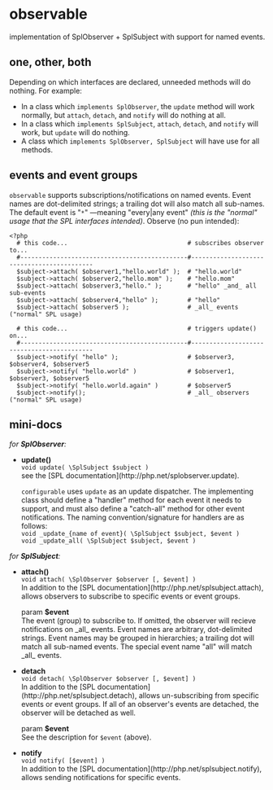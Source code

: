 observable
==========

implementation of SplObserver + SplSubject with support for named events.

one, other, both
----------------

Depending on which interfaces are declared, unneeded methods will do nothing.  For example:

* In a class which `implements SplObserver`, the `update` method will work normally, but `attach`, `detach`, and `notify` will do nothing at all.
* In a class which `implements SplSubject`, `attach`, `detach`, and `notify` will work, but `update` will do nothing.
* A class which `implements SplObserver, SplSubject` will have use for all methods.

events and event groups
-----------------------

`observable` supports subscriptions/notifications on named events.  Event names are dot-delimited strings; a trailing dot will also match all sub-names.  The default event is "`*`" —meaning "every|any event" _(this is the "normal" usage that the SPL interfaces intended)_.  Observe (no pun intended):

    <?php
      # this code...                                 # subscribes observer to...
      #----------------------------------------------#-------------------------------------------
      $subject->attach( $observer1,"hello.world" );  # "hello.world"
      $subject->attach( $observer2,"hello.mom" );    # "hello.mom"
      $subject->attach( $observer3,"hello." );       # "hello" _and_ all sub-events
      $subject->attach( $observer4,"hello" );        # "hello"
      $subject->attach( $observer5 );                # _all_ events ("normal" SPL usage)

      # this code...                                 # triggers update() on...
      #----------------------------------------------#-------------------------------------------
      $subject->notify( "hello" );                   # $observer3, $observer4, $observer5
      $subject->notify( "hello.world" )              # $observer1, $observer3, $observer5
      $subject->notify( "hello.world.again" )        # $observer5
      $subject->notify();                            # _all_ observers ("normal" SPL usage)

mini-docs
---------

_for **SplObserver**:_
<ul>
    <li>
        <p><b>update()</b><br>
            <code>void update( \SplSubject $subject )</code><br>
            see the [SPL documentation](http://php.net/splobserver.update).  
        <p><code>configurable</code> uses <code>update</code> as an update dispatcher.  
            The implementing class should define a "handler" method for each event it needs to support, 
            and must also define a "catch-all" method for other event notifications.  
            The naming convention/signature for handlers are as follows:<br>
            <code>void _update_{name of event}( \SplSubject $subject, $event )</code><br>
            <code>void _update_all( \SplSubject $subject, $event )</code><br>
    </li>
</ul>

_for **SplSubject**:_
<ul>
    <li>
        <p><b>attach()</b><br>
            <code>void attach( \SplObserver $observer [, $event] )</code><br>
            In addition to the [SPL documentation](http://php.net/splsubject.attach),
            allows observers to subscribe to specific events or event groups.
        <p>param <b>$event</b><br>
            The event (group) to subscribe to.  
            If omitted, the observer will recieve notifications on _all_ events.  
            Event names are arbitrary, dot-delimited strings.  
            Event names may be grouped in hierarchies; 
            a trailing dot will match all sub-named events.  
            The special event name "all" will match _all_ events.
    </li>
    <li>
        <p><b>detach</b><br>
            <code>void detach( \SplObserver $observer [, $event] )</code><br>
            In addition to the [SPL documentation](http://php.net/splsubject.detach), 
            allows un-subscribing from specific events or event groups.  
            If all of an observer's events are detached, the observer will be detached as well.
        <p>param <b>$event</b><br>
            See the description for <code>$event</code> (above).
    </li>
    <li>
        <p><b>notify</b><br>
            <code>void notify( [$event] )</code><br>
            In addition to the [SPL documentation](http://php.net/splsubject.notify), 
            allows sending notifications for specific events.
    </li>
</ul>
